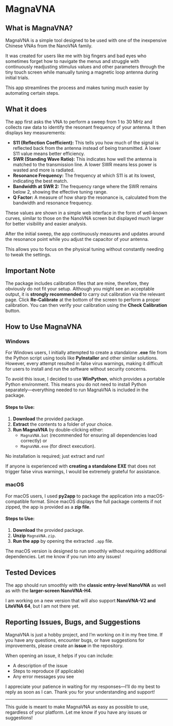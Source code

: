 # MagnaVNA

## What is MagnaVNA?

MagnaVNA is a simple tool designed to be used with one of the inexpensive Chinese VNAs from the NanoVNA family.

It was created for users like me with big fingers and bad eyes who sometimes forget how to navigate the menus and struggle with continuously readjusting stimulus values and other parameters through the tiny touch screen while manually tuning a magnetic loop antenna during initial trials.

This app streamlines the process and makes tuning much easier by automating certain steps.

## What it does

The app first asks the VNA to perform a sweep from 1 to 30 MHz and collects raw data to identify the resonant frequency of your antenna. It then displays key measurements:

- **S11 (Reflection Coefficient):** This tells you how much of the signal is reflected back from the antenna instead of being transmitted. A lower S11 value means better efficiency.
- **SWR (Standing Wave Ratio):** This indicates how well the antenna is matched to the transmission line. A lower SWR means less power is wasted and more is radiated.
- **Resonance Frequency:** The frequency at which S11 is at its lowest, indicating the best match.
- **Bandwidth at SWR 2:** The frequency range where the SWR remains below 2, showing the effective tuning range.
- **Q Factor:** A measure of how sharp the resonance is, calculated from the bandwidth and resonance frequency.

These values are shown in a simple web interface in the form of well-known curves, similar to those on the NanoVNA screen but displayed much larger for better visibility and easier analysis.

After the initial sweep, the app continuously measures and updates around the resonance point while you adjust the capacitor of your antenna.

This allows you to focus on the physical tuning without constantly needing to tweak the settings.

## Important Note

The package includes calibration files that are mine, therefore, they obviously do not fit your setup. Although you might see an acceptable output, it is **strongly recommended** to carry out calibration via the relevant page. Click **Re-Calibrate** at the bottom of the screen to perform a proper calibration. You can then verify your calibration using the **Check Calibration** button.

## How to Use MagnaVNA

### Windows

For Windows users, I initially attempted to create a standalone **.exe** file from the Python script using tools like **PyInstaller** and other similar solutions. However, every attempt resulted in false virus warnings, making it difficult for users to install and run the software without security concerns.

To avoid this issue, I decided to use **WinPython**, which provides a portable Python environment. This means you do not need to install Python separately—everything needed to run MagnaVNA is included in the package.

#### Steps to Use:
1. **Download** the provided package.
2. **Extract** the contents to a folder of your choice.
3. **Run MagnaVNA** by double-clicking either:
   - `MagnaVNA.bat` (recommended for ensuring all dependencies load correctly) or
   - `MagnaVNA.exe` (for direct execution).

No installation is required; just extract and run!

If anyone is experienced with **creating a standalone EXE** that does not trigger false virus warnings, I would be extremely grateful for assistance.

### macOS

For macOS users, I used **py2app** to package the application into a macOS-compatible format. Since macOS displays the full package contents if not zipped, the app is provided as a **zip file**.

#### Steps to Use:
1. **Download** the provided package.
2. **Unzip** `MagnaVNA.zip`.
3. **Run the app** by opening the extracted `.app` file.

The macOS version is designed to run smoothly without requiring additional dependencies. Let me know if you run into any issues!

## Tested Devices

The app should run smoothly with the **classic entry-level NanoVNA** as well as with the **larger-screen NanoVNA-H4**.

I am working on a new version that will also support **NanoVNA-V2 and LiteVNA 64**, but I am not there yet.

## Reporting Issues, Bugs, and Suggestions

MagnaVNA is just a hobby project, and I’m working on it in my free time. If you have any questions, encounter bugs, or have suggestions for improvements, please create an **issue** in the repository.

When opening an issue, it helps if you can include:
- A description of the issue
- Steps to reproduce (if applicable)
- Any error messages you see

I appreciate your patience in waiting for my responses—I’ll do my best to reply as soon as I can. Thank you for your understanding and support!

---

This guide is meant to make MagnaVNA as easy as possible to use, regardless of your platform. Let me know if you have any issues or suggestions!
